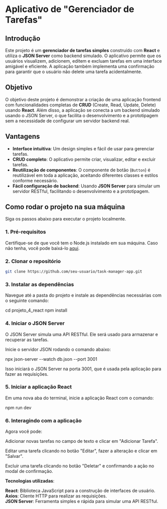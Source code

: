# Aplicativo de "Gerenciador de Tarefas"

## Introdução

Este projeto é um **gerenciador de tarefas simples** construído com **React** e utiliza o **JSON Server** como backend simulado. O aplicativo permite que os usuários visualizem, adicionem, editem e excluam tarefas em uma interface amigável e eficiente. A aplicação também implementa uma confirmação para garantir que o usuário não delete uma tarefa acidentalmente.

## Objetivo

O objetivo deste projeto é demonstrar a criação de uma aplicação frontend com funcionalidades completas de **CRUD** (Create, Read, Update, Delete) usando **React**. Além disso, a aplicação se conecta a um backend simulado usando o JSON Server, o que facilita o desenvolvimento e a prototipagem sem a necessidade de configurar um servidor backend real.

## Vantagens

- **Interface intuitiva**: Um design simples e fácil de usar para gerenciar tarefas.
- **CRUD completo**: O aplicativo permite criar, visualizar, editar e excluir tarefas.
- **Reutilização de componentes**: O componente de botão (`Button`) é reutilizável em toda a aplicação, aceitando diferentes classes e estilos conforme necessário.
- **Fácil configuração de backend**: Usando **JSON Server** para simular um servidor RESTful, facilitando o desenvolvimento e a prototipagem.

## Como rodar o projeto na sua máquina

Siga os passos abaixo para executar o projeto localmente.

### 1. Pré-requisitos

Certifique-se de que você tem o Node.js instalado em sua máquina. Caso não tenha, você pode baixá-lo [aqui](https://nodejs.org/).

### 2. Clonar o repositório

```bash
git clone https://github.com/seu-usuario/task-manager-app.git
```

### 3. Instalar as dependências

Navegue até a pasta do projeto e instale as dependências necessárias com o seguinte comando:

cd projeto_4_react
npm install

### 4. Iniciar o JSON Server

O JSON Server simula uma API RESTful. Ele será usado para armazenar e recuperar as tarefas.

Inicie o servidor JSON rodando o comando abaixo:

npx json-server --watch db.json --port 3001

Isso iniciará o JSON Server na porta 3001, que é usada pela aplicação para fazer as requisições.

### 5. Iniciar a aplicação React

Em uma nova aba do terminal, inicie a aplicação React com o comando:

npm run dev

### 6. Interagindo com a aplicação

Agora você pode:

Adicionar novas tarefas no campo de texto e clicar em "Adicionar Tarefa".  

Editar uma tarefa clicando no botão "Editar", fazer a alteração e clicar em "Salvar".  

Excluir uma tarefa clicando no botão "Deletar" e confirmando a ação no modal de confirmação.  

**Tecnologias utilizadas**:  

**React**: Biblioteca JavaScript para a construção de interfaces de usuário.  
**Axios**: Cliente HTTP para realizar as requisições.  
**JSON Server**: Ferramenta simples e rápida para simular uma API RESTful.
